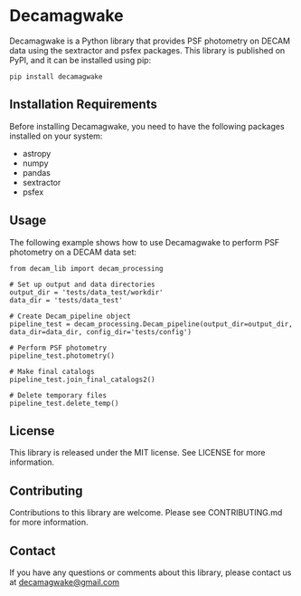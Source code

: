 # Decamagwake

Decamagwake is a Python library that provides PSF photometry on DECAM data using the sextractor and psfex packages. This library is published on PyPI, and it can be installed using pip:

```
pip install decamagwake
```

## Installation Requirements

Before installing Decamagwake, you need to have the following packages installed on your system:

- astropy
- numpy
- pandas
- sextractor
- psfex

## Usage

The following example shows how to use Decamagwake to perform PSF photometry on a DECAM data set:

```
from decam_lib import decam_processing

# Set up output and data directories
output_dir = 'tests/data_test/workdir'
data_dir = 'tests/data_test'

# Create Decam_pipeline object
pipeline_test = decam_processing.Decam_pipeline(output_dir=output_dir, data_dir=data_dir, config_dir='tests/config')

# Perform PSF photometry
pipeline_test.photometry()

# Make final catalogs
pipeline_test.join_final_catalogs2()

# Delete temporary files
pipeline_test.delete_temp()
```

## License

This library is released under the MIT license. See LICENSE for more information.

## Contributing

Contributions to this library are welcome. Please see CONTRIBUTING.md for more information.

## Contact

If you have any questions or comments about this library, please contact us at decamagwake@gmail.com




